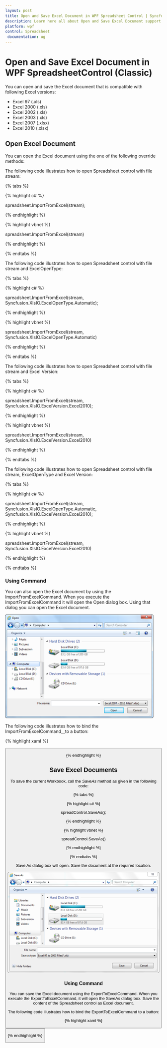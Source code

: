 ```yaml
---
layout: post
title: Open and Save Excel Document in WPF Spreadsheet Control | Syncfusion
description: Learn here all about Open and Save Excel Document support in Syncfusion WPF SpreadsheetControl (Classic) control and more.
platform: wpf
control: Spreadsheet
 documentation: ug
---
```


# Open and Save Excel Document in WPF SpreadsheetControl (Classic)

You can open and save the Excel document that is compatible with following Excel versions:

* Excel 97 (.xls)
* Excel 2000 (.xls)
* Excel 2002 (.xls)
* Excel 2003 (.xls)
* Excel 2007 (.xlsx)
* Excel 2010 (.xlsx)

## Open Excel Document

You can open the Excel document using the one of the following override methods:

The following code illustrates how to open Spreadsheet control with file stream:

{% tabs %}

{% highlight c# %}

spreadsheet.ImportFromExcel(stream);

{% endhighlight %}

{% highlight vbnet %}

 spreadsheet.ImportFromExcel(stream)
 
{% endhighlight %}

{% endtabs %}

The following code illustrates how to open Spreadsheet control with file stream and ExcelOpenType:

{% tabs %}

{% highlight c# %}

spreadsheet.ImportFromExcel(stream, Syncfusion.XlsIO.ExcelOpenType.Automatic);

{% endhighlight %}

{% highlight vbnet %}

spreadsheet.ImportFromExcel(stream, Syncfusion.XlsIO.ExcelOpenType.Automatic)

{% endhighlight %}

{% endtabs %}

The following code illustrates how to open Spreadsheet control with file stream and Excel Version:

{% tabs %}

{% highlight c# %}

spreadsheet.ImportFromExcel(stream, Syncfusion.XlsIO.ExcelVersion.Excel2010);

{% endhighlight %}

{% highlight vbnet %}

spreadsheet.ImportFromExcel(stream, Syncfusion.XlsIO.ExcelVersion.Excel2010)

{% endhighlight %}

{% endtabs %}

The following code illustrates how to open Spreadsheet control with file stream, ExcelOpenType and Excel Version:

{% tabs %}

{% highlight c# %}

spreadsheet.ImportFromExcel(stream, Syncfusion.XlsIO.ExcelOpenType.Automatic, Syncfusion.XlsIO.ExcelVersion.Excel2010);

{% endhighlight %}

{% highlight vbnet %}

spreadsheet.ImportFromExcel(stream, Syncfusion.XlsIO.ExcelVersion.Excel2010)

{% endhighlight %}

{% endtabs %}

### Using Command 

You can also open the Excel document by using the ImportFromExcelCommand. When you execute the ImportFromExcelCommand it will open the Open dialog box. Using that dialog you can open the Excel document. 

![Open-and-Save-Excel-Document_img1](Open-and-Save-Excel-Document_images/Open-and-Save-Excel-Document_img1.png)

The following code illustrates how to bind the ImportFromExcelCommand__to a button: 

{% highlight xaml %}

<Button Command="{Binding Path= ImportFromExcelCommand}"/>

{% endhighlight %}

## Save Excel Documents

To save the current Workbook, call the _SaveAs_ method as given in the following code:

{% tabs %}

{% highlight c# %}

spreadControl.SaveAs();

{% endhighlight %}

{% highlight vbnet %}

spreadControl.SaveAs()

{% endhighlight %}

{% endtabs %}

Save As dialog box will open. Save the document at the required location.  

![Open-and-Save-Excel-Document_img2](Open-and-Save-Excel-Document_images/Open-and-Save-Excel-Document_img2.png)

### Using Command

You can save the Excel document using the ExportToExcelCommand. When you execute the ExportToExcelCommand, it will open the SaveAs dialog box. Save the content of the Spreadsheet control as Excel document.

The following code illustrates how to bind the ExportToExcelCommand to a button: 

{% highlight xaml %}

<Button Command="{Binding Path= ExportToExcelCommand}"/>

{% endhighlight %}
